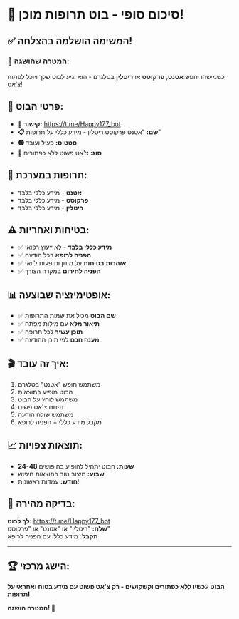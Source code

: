 # 🎉 סיכום סופי - בוט תרופות מוכן!

## ✅ **המשימה הושלמה בהצלחה!**

### 🎯 **המטרה שהושגה:**
כשמישהו יחפש **אטנט**, **פרקוסט** או **ריטלין** בטלגרם - הוא יגיע לבוט שלך ויוכל לפתוח צ'אט!

## 🤖 **פרטי הבוט:**
- **🔗 קישור:** https://t.me/Happy177_bot
- **📋 שם:** "אטנט פרקוסט ריטלין - מידע כללי על תרופות"
- **🟢 סטטוס:** פעיל ועובד
- **💬 סוג:** צ'אט פשוט ללא כפתורים

## 💊 **תרופות במערכת:**
- **אטנט** - מידע כללי בלבד
- **פרקוסט** - מידע כללי בלבד  
- **ריטלין** - מידע כללי בלבד

## ⚠️ **בטיחות ואחריות:**
- ✅ **מידע כללי בלבד** - לא ייעוץ רפואי
- ✅ **הפניה לרופא** בכל הודעה
- ✅ **אזהרות בטיחות** על מינון ותופעות לוואי
- ✅ **הפניה לחירום** במקרה הצורך

## 📊 **אופטימיזציה שבוצעה:**
- ✅ **שם הבוט** מכיל את שמות התרופות
- ✅ **תיאור מלא** עם מילות מפתח
- ✅ **תוכן עשיר** לכל תרופה
- ✅ **מענה חכם** לפי תוכן ההודעה

## 🎬 **איך זה עובד:**
1. משתמש חופש "אטנט" בטלגרם
2. הבוט מופיע בתוצאות
3. משתמש לוחץ על הבוט
4. נפתח צ'אט פשוט
5. משתמש שולח הודעה
6. מקבל מידע כללי + הפניה לרופא

## 📈 **תוצאות צפויות:**
- **24-48 שעות:** הבוט יתחיל להופיע בחיפושים
- **שבוע:** מיצוב טוב בתוצאות חיפוש
- **חודש:** עמדות ראשונות!

## 🎯 **בדיקה מהירה:**
**לך לבוט:** https://t.me/Happy177_bot  
**שלח:** "ריטלין" או "אטנט" או "פרקוסט"  
**תקבל:** מידע כללי עם הפניה לרופא

---

## 🏆 **הישג מרכזי:**
**הבוט עכשיו ללא כפתורים וקשקושים - רק צ'אט פשוט עם מידע בטוח ואחראי על תרופות!**

**המטרה הושגה! 🎊**